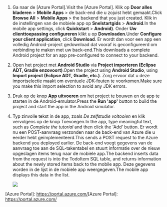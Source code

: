 
1. <span data-ttu-id="0256e-101">Ga naar de [Azure Portal].</span><span class="sxs-lookup"><span data-stu-id="0256e-101">Visit the [Azure Portal].</span></span> <span data-ttu-id="0256e-102">Klik op **Door alles bladeren** > **Mobile Apps** > de back-end die u zojuist hebt gemaakt.</span><span class="sxs-lookup"><span data-stu-id="0256e-102">Click **Browse All** > **Mobile Apps** > the backend that you just created.</span></span> <span data-ttu-id="0256e-103">Klik in de instellingen van de mobiele app op **Snelstartgids** > **Android**.</span><span class="sxs-lookup"><span data-stu-id="0256e-103">In the mobile app settings, click **Quickstart** > **Android)**.</span></span> <span data-ttu-id="0256e-104">Onder **Uw clienttoepassing configureren** klikt u op **Downloaden**.</span><span class="sxs-lookup"><span data-stu-id="0256e-104">Under **Configure your client application**, click **Download**.</span></span> <span data-ttu-id="0256e-105">Er wordt dan voor een app een volledig Android-project gedownload dat vooraf is geconfigureerd om verbinding te maken met uw back-end.</span><span class="sxs-lookup"><span data-stu-id="0256e-105">This downloads a complete Android project for an app pre-configured to connect to your backend.</span></span> 
2. <span data-ttu-id="0256e-106">Open het project met **Android Studio** via **Project importeren (Eclipse ADT, Gradle enzovoort)**.</span><span class="sxs-lookup"><span data-stu-id="0256e-106">Open the project using **Android Studio**, using **Import project (Eclipse ADT, Gradle, etc.)**.</span></span> <span data-ttu-id="0256e-107">Zorg ervoor dat u deze importselectie maakt om eventuele JDK-fouten te voorkomen.</span><span class="sxs-lookup"><span data-stu-id="0256e-107">Make sure you make this import selection to avoid any JDK errors.</span></span>
3. <span data-ttu-id="0256e-108">Druk op de knop **App uitvoeren** om het project te bouwen en de app te starten in de Android-emulator.</span><span class="sxs-lookup"><span data-stu-id="0256e-108">Press the **Run 'app'** button to build the project and start the app in the Android simulator.</span></span>
4. <span data-ttu-id="0256e-109">Typ zinvolle tekst in de app, zoals *De zelfstudie voltooien* en klik vervolgens op de knop Toevoegen.</span><span class="sxs-lookup"><span data-stu-id="0256e-109">In the app, type meaningful text, such as *Complete the tutorial* and then click the 'Add' button.</span></span> <span data-ttu-id="0256e-110">Er wordt nu een POST-aanvraag verzonden naar de back-end van Azure die u eerder hebt geïmplementeerd.</span><span class="sxs-lookup"><span data-stu-id="0256e-110">This sends a POST request to the Azure backend you deployed earlier.</span></span> <span data-ttu-id="0256e-111">De back-end voegt gegevens van de aanvraag toe aan de SQL-takentabel en stuurt informatie over de nieuw opgeslagen items terug naar de mobiele app.</span><span class="sxs-lookup"><span data-stu-id="0256e-111">The backend inserts data from the request is into the TodoItem SQL table, and returns information about the newly stored items back to the mobile app.</span></span> <span data-ttu-id="0256e-112">Deze gegevens worden in de lijst in de mobiele app weergegeven.</span><span class="sxs-lookup"><span data-stu-id="0256e-112">The mobile app displays this data in the list.</span></span> 
   
    ![](./media/app-service-mobile-android-quickstart/mobile-quickstart-startup-android.png)

<span data-ttu-id="0256e-113">[Azure Portal]: https://portal.azure.com/</span><span class="sxs-lookup"><span data-stu-id="0256e-113">[Azure Portal]: https://portal.azure.com/</span></span>
